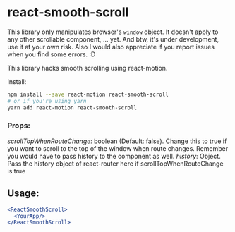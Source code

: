 # react-smooth-scroll

This library only manipulates browser's `window` object. It doesn't apply to any other scrollable component, ... yet. And btw, it's under development, use it at your own risk. Also I would also appreciate if you report issues when you find some errors. :D

This library hacks smooth scrolling using react-motion.

Install:

```bash
npm install --save react-motion react-smooth-scroll
# or if you're using yarn
yarn add react-motion react-smooth-scroll
```

### Props:
*scrollTopWhenRouteChange*: boolean (Default: false). Change this to true if you want to scroll to the top of the window when route changes. Remember you would have to pass history to the component as well.
*history*: Object. Pass the history object of react-router here if scrollTopWhenRouteChange is true

## Usage:

```jsx
<ReactSmoothScroll>
  <YourApp/>
</ReactSmoothScroll>
```

